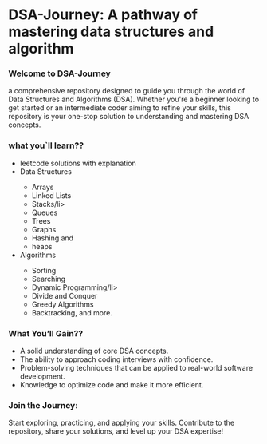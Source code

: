 <h1>DSA-Journey: A pathway of mastering data structures and algorithm</h1>
<h3>Welcome to DSA-Journey</h3>
a comprehensive repository designed to guide you through the world of Data Structures and Algorithms (DSA).
Whether you're a beginner looking to get started or an intermediate coder aiming to refine your skills,
this repository is your one-stop solution to understanding and mastering DSA concepts.

<h3>what you`ll learn??</h3>
  <ul>
  <li>leetcode solutions with explanation</li>
  <li>Data Structures</li>
   <ul>
      <li>Arrays</li>
      <li>Linked Lists</li>
      <li>Stacks/li>
      <li>Queues</li>
      <li>Trees</li>
      <li>Graphs</li>
     <li>Hashing and</li>
      <li>heaps</li>
    </ul>
  <li>Algorithms</li>
    <ul>
      <li>Sorting</li>
      <li>Searching</li>
      <li>Dynamic Programming/li>
      <li>Divide and Conquer</li>
      <li>Greedy Algorithms</li>
      <li>Backtracking, and more.</li>
    </ul>
  </li>
</ul>

<h3>What You’ll Gain??</h3>
    <ul>
      <li>A solid understanding of core DSA concepts.</li>
      <li>The ability to approach coding interviews with confidence.</li>
      <li>Problem-solving techniques that can be applied to real-world software development.</li>
      <li>Knowledge to optimize code and make it more efficient.</li>
    </ul>


<h3>Join the Journey:</h3>
Start exploring, practicing, and applying your skills. Contribute to the repository, share your solutions, and level up your DSA expertise!

